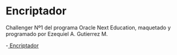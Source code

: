 # Encriptador

Challenger Nº1 del programa Oracle Next Education, maquetado y programado por Ezequiel A. Gutierrez M.

-[ Encriptador ](https://aegm01.github.io/challenger-oracle-next-education-1)
